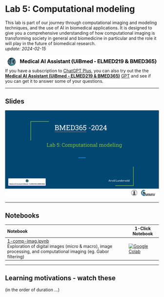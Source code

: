 # Lab 5: Computational modeling

This lab is part of our journey through computational imaging and modeling techniques, and the use of AI in biomedical applications. It is designed to give you a comprehensive understanding of how computational imaging is transforming society in general and biomedicine in particular and the role it will play in the future of biomedical research.<br>  _update: 2024-02-15_


<!-- ![img](../assets/GPT-MedAI.png)<br> -->
<img src="../assets/GPT-MedAI.png" width="600"><br>
If you have a subscription to [ChatGPT Plus](https://openai.com/blog/chatgpt-plus), you can also try out the the [**Medical AI Assistant (UiBmed - ELMED219 & BMED365)**](https://chat.openai.com/g/g-d90dfN17H-medical-ai-assistant-uibmed-elmed219-bmed365) [GPT](https://openai.com/blog/introducing-gpts) and see if you can get it to answer some of your questions.

---------------

## Slides

<a href="https://docs.google.com/presentation/d/e/2PACX-1vTLTLwQvxtHvsNSGMIkup3ttoxDPNC3fwm-1ozEjV6rZPmoUGise_6ar7apjgce5C64Oxx__MMlKQsg/pub?start=false&loop=false&delayms=3000"><img src="assets/Lab5-slide-0.png"></a>


<!--
<img src="assets/Lab3-slide-0.png">
-->

------
## Notebooks

| Notebook    |      1-Click Notebook     
|:----------|------|
|  [1-comp-imag.ipynb](https://nbviewer.org/github/MMIV-ML/BMED365/blob/main/Lab4-Comp-Imag/1-comp-imag.ipynb) <br> Exploration of digital images (micro & macro), image processing, and computational imaging (eg. Gabor filtering)| [![Google Colab](https://colab.research.google.com/assets/colab-badge.svg)](https://colab.research.google.com/github/MMIV-ML/BMED365/blob/main/Lab4-Comp-Imag/1-comp-imag.ipynb)<br>

-----

## Learning motivations - watch these
(in the order of duration ...)
